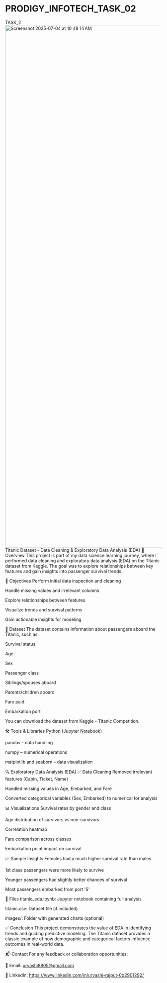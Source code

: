 # PRODIGY_INFOTECH_TASK_02
TASK_2
<img width="1680" alt="Screenshot 2025-07-04 at 10 48 14 AM" src="https://github.com/user-attachments/assets/2e32adaf-e50c-404d-a8b6-b8218d32af70" />
Titanic Dataset - Data Cleaning & Exploratory Data Analysis (EDA)
📌 Overview
This project is part of my data science learning journey, where I performed data cleaning and exploratory data analysis (EDA) on the Titanic dataset from Kaggle. The goal was to explore relationships between key features and gain insights into passenger survival trends.

🧠 Objectives
Perform initial data inspection and cleaning

Handle missing values and irrelevant columns

Explore relationships between features

Visualize trends and survival patterns

Gain actionable insights for modeling

📁 Dataset
The dataset contains information about passengers aboard the Titanic, such as:

Survival status

Age

Sex

Passenger class

Siblings/spouses aboard

Parents/children aboard

Fare paid

Embarkation port

You can download the dataset from Kaggle - Titanic Competition.

🛠️ Tools & Libraries
Python (Jupyter Notebook)

pandas – data handling

numpy – numerical operations

matplotlib and seaborn – data visualization

🔍 Exploratory Data Analysis (EDA)
✅ Data Cleaning
Removed irrelevant features (Cabin, Ticket, Name)

Handled missing values in Age, Embarked, and Fare

Converted categorical variables (Sex, Embarked) to numerical for analysis

📊 Visualizations
Survival rates by gender and class

Age distribution of survivors vs non-survivors

Correlation heatmap

Fare comparison across classes

Embarkation point impact on survival

📈 Sample Insights
Females had a much higher survival rate than males

1st class passengers were more likely to survive

Younger passengers had slightly better chances of survival

Most passengers embarked from port 'S'

📎 Files
titanic_eda.ipynb: Jupyter notebook containing full analysis

titanic.csv: Dataset file (if included)

images/: Folder with generated charts (optional)

✅ Conclusion
This project demonstrates the value of EDA in identifying trends and guiding predictive modeling. The Titanic dataset provides a classic example of how demographic and categorical factors influence outcomes in real-world data.

📬 Contact
For any feedback or collaboration opportunities:

📧 Email: urvashi8805@gmail.com

💼 LinkedIn: https://www.linkedin.com/in/urvashi-rajput-0b2901292/
